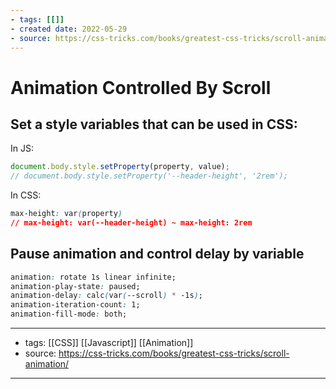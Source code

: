 ```yaml
---
- tags: [[]]
- created date: 2022-05-29
- source: https://css-tricks.com/books/greatest-css-tricks/scroll-animation/
---
```


# Animation Controlled By Scroll

## Set a style variables that can be used in CSS:

In JS:

```jsx
document.body.style.setProperty(property, value);
// document.body.style.setProperty('--header-height', '2rem');
```

In CSS:

```css
max-height: var(property)
// max-height: var(--header-height) ~ max-height: 2rem
```

## Pause animation and control delay by variable
```css
animation: rotate 1s linear infinite;
animation-play-state: paused;
animation-delay: calc(var(--scroll) * -1s);
animation-iteration-count: 1;
animation-fill-mode: both;
```

---
- tags: [[CSS]] [[Javascript]] [[Animation]]
- source: https://css-tricks.com/books/greatest-css-tricks/scroll-animation/
---





